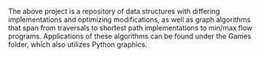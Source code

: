 The above project is a repository of data structures with differing implementations and optimizing modifications, as well as graph algorithms that span from traversals to shortest path implementations to min/max flow programs. Applications of these algorithms can be found under the Games folder, which also utilizes Python graphics.
